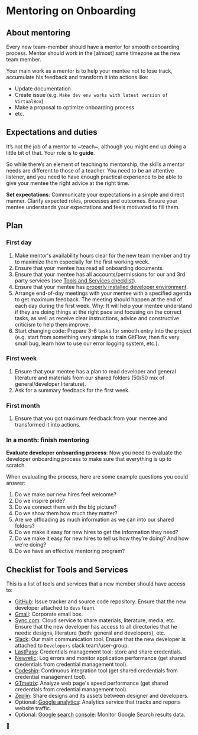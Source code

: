 Mentoring on Onboarding
=======================

## About mentoring
 Every new team-member should have a mentor for smooth onboarding process. Mentor should work in the [almost] same timezone as the new team member.
 
 Your main work as a mentor is to help your mentee not to lose track, accumulate his feedback and transform it into actions like:
 - Update documentation
 - Create issue (e.g. `Make dev env works with latest version of VirtualBox`)
 - Make a proposal to optimize onboarding process
 - etc. 


## Expectations and duties
It’s not the job of a mentor to ~teach~, although you might end up doing a little bit of that. Your role is to **guide**.

So while there’s an element of teaching to mentorship, the skills a mentor needs are different to those of a teacher.
You need to be an attentive listener, and you need to have enough practical experience to be able to give your mentee the right advice at the right time.

**Set expectations**: Communicate your expectations in a simple and direct manner.
Clarify expected roles, processes and outcomes.
Ensure your mentee understands your expectations and feels motivated to fill them. 


## Plan
### First day
 1. Make mentor's availability hours clear for the new team member and try to maximize them especially for the first working week.
 1. Ensure that your mentee has read all onboarding documents.
 1. Ensure that your mentee has all accounts/permissions for our and 3rd party services (see [Tools and Services checklist](#checklist-for-tools-and-services)).
 1. Ensure that your mentee has [properly installed developer environment](https://github.com/InteractionDesignFoundation/IDF-web/blob/develop/docs/environment/first-run/README.md).
 1. Arrange end-of-day meetings with your mentee with a specified agenda to get maximum feedback. The meeting should happen at the end of each day during the first week.
 Why: It will help your mentee understand if they are doing things at the right pace and focusing on the correct tasks, as well as receive clear instructions, advice and constructive criticism to help them improve.
 1. Start changing code: Prepare 3-6 tasks for smooth entry into the project (e.g. start from something very simple to train GitFlow, then fix very small bug, learn how to use our error logging system, etc.).

### First week
 1. Ensure that your mentee has a plan to read developer and general literature and materials from our shared folders (50/50 mix of general/developer literature).
 1. Ask for a summary feedback for the first week.

### First month
 1. Ensure that you got maximum feedback from your mentee and transformed it into actions.

### In a month: finish mentoring
**Evaluate developer onboarding process**: Now you need to evaluate the developer onboarding process to make sure that everything is up to scratch.

When evaluating the process, here are some example questions you could answer:
 1. Do we make our new hires feel welcome?
 1. Do we inspire pride?
 1. Do we connect them with the big picture?
 1. Do we show them how much they matter?
 1. Are we offloading as much information as we can into our shared folders?
 1. Do we make it easy for new hires to get the information they need?
 1. Do we make it easy for new hires to tell us how they’re doing? And how we’re doing?
 1. Do we have an effective mentoring program?


## Checklist for Tools and Services
This is a list of tools and services that a new member should have access to:

 - [GitHub](https://github.com): Issue tracker and source code repository. Ensure that the new developer attached to `devs` team.
 - [Gmail](https://gmail.com): Corporate email box.
 - [Sync.com](https://sync.com): Cloud service to share materials, literature, media, etc. Ensure that the new developer has access to all directories that he needs: designs, literature (both: general and developers), etc.
 - [Slack](https://interaction-design.slack.com): Our main communication tool. Ensure that the new developer is attached to `Developers` slack team/user-group.
 - [LastPass](https://www.lastpass.com/): Credentials management tool: store and share credentials.
 - [Newrelic](https://newrelic.com/): Log errors and monitor application performance (get shared credentials from credential management tool).
 - [Codeship](https://codeship.com/): Continuous integration tool (get shared credentials from credential management tool).
 - [GTmetrix](https://gtmetrix.com/): Analyze web page's speed performance (get shared credentials from credential management tool).
 - [Zeplin](https://zeplin.io/): Share designs and its assets between designer and developers.
 - Optional: [Google analytics](https://analytics.google.com): Analytics service that tracks and reports website traffic.
 - Optional: [Google search console](https://www.google.com/webmasters/tools): Monitor Google Search results data.


🦄
